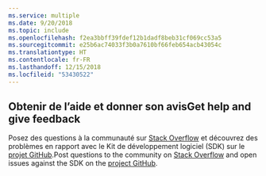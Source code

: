 ```yaml
---
ms.service: multiple
ms.date: 9/20/2018
ms.topic: include
ms.openlocfilehash: f2ea3bbff39fdef12b1dadf8beb31cf069cc53a5
ms.sourcegitcommit: e25b6ac74033f3b0a7610bf66feb654acb43054c
ms.translationtype: HT
ms.contentlocale: fr-FR
ms.lasthandoff: 12/15/2018
ms.locfileid: "53430522"
---
```

## <a name="get-help-and-give-feedback"></a><span data-ttu-id="f2f8f-101">Obtenir de l’aide et donner son avis</span><span class="sxs-lookup"><span data-stu-id="f2f8f-101">Get help and give feedback</span></span>

<span data-ttu-id="f2f8f-102">Posez des questions à la communauté sur [Stack Overflow](http://stackoverflow.com/questions/tagged/azure-sdk-.net) et découvrez des problèmes en rapport avec le Kit de développement logiciel (SDK) sur le [projet GitHub](https://github.com/Azure/azure-sdk-for-net).</span><span class="sxs-lookup"><span data-stu-id="f2f8f-102">Post questions to the community on [Stack Overflow](http://stackoverflow.com/questions/tagged/azure-sdk-.net) and open issues against the SDK on the [project GitHub](https://github.com/Azure/azure-sdk-for-net).</span></span>